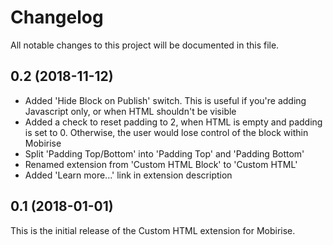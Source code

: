 # Changelog

All notable changes to this project will be documented in this file.

## 0.2 (2018-11-12)

- Added 'Hide Block on Publish' switch. This is useful if you're adding Javascript only, or when HTML shouldn't be visible
- Added a check to reset padding to 2, when HTML is empty and padding is set to 0. Otherwise, the user would lose control of the block within Mobirise
- Split 'Padding Top/Bottom' into 'Padding Top' and 'Padding Bottom'
- Renamed extension from 'Custom HTML Block' to 'Custom HTML'
- Added 'Learn more...' link in extension description

## 0.1 (2018-01-01)

This is the initial release of the Custom HTML extension for Mobirise.